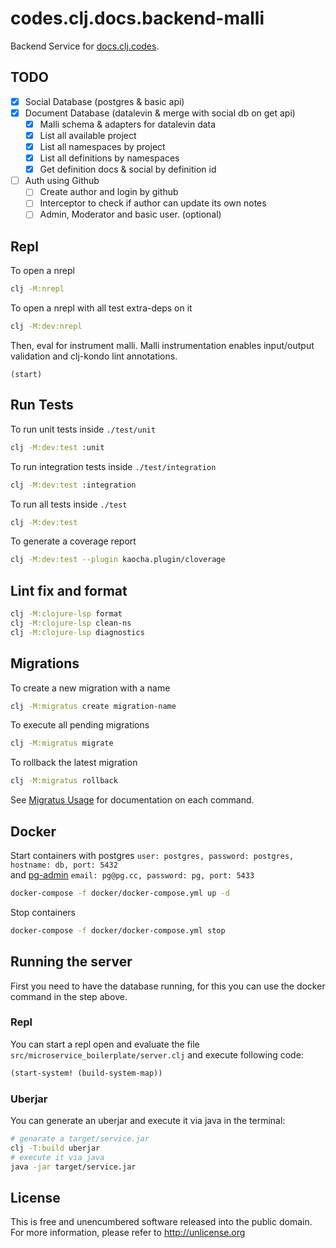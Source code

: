 # codes.clj.docs.backend-malli
Backend Service for [docs.clj.codes](https://docs.clj.codes).

## TODO

 - [x] Social Database (postgres & basic api)
 - [x] Document Database (datalevin & merge with social db on get api)
    - [x] Malli schema & adapters for datalevin data
    - [x] List all available project
    - [x] List all namespaces by project
    - [x] List all definitions by namespaces
    - [x] Get definition docs & social by definition id
 - [ ] Auth using Github
    - [ ] Create author and login by github
    - [ ] Interceptor to check if author can update its own notes
    - [ ] Admin, Moderator and basic user. (optional)

## Repl
To open a nrepl
```bash
clj -M:nrepl
```
To open a nrepl with all test extra-deps on it
```bash
clj -M:dev:nrepl
```

Then, eval for instrument malli.
Malli instrumentation enables input/output validation and clj-kondo lint annotations.
```
(start)
```

## Run Tests
To run unit tests inside `./test/unit`
```bash
clj -M:dev:test :unit
```
To run integration tests inside `./test/integration`
```bash
clj -M:dev:test :integration
```
To run all tests inside `./test`
```bash
clj -M:dev:test
```
To generate a coverage report 
```bash
clj -M:dev:test --plugin kaocha.plugin/cloverage
```

## Lint fix and format

```bash
clj -M:clojure-lsp format
clj -M:clojure-lsp clean-ns
clj -M:clojure-lsp diagnostics
```

## Migrations
To create a new migration with a name
```bash
clj -M:migratus create migration-name
```
To execute all pending migrations
```bash
clj -M:migratus migrate
```
To rollback the latest migration
```bash
clj -M:migratus rollback
```
See [Migratus Usage](https://github.com/yogthos/migratus#usage) for documentation on each command.


## Docker
Start containers with postgres `user: postgres, password: postgres, hostname: db, port: 5432`  
and [pg-admin](http://localhost:5433) `email: pg@pg.cc, password: pg, port: 5433`
```bash
docker-compose -f docker/docker-compose.yml up -d
```
Stop containers
```bash
docker-compose -f docker/docker-compose.yml stop
```

## Running the server
First you need to have the database running, for this you can use the docker command in the step above.

### Repl
You can start a repl open and evaluate the file `src/microservice_boilerplate/server.clj` and execute following code:
```clojure
(start-system! (build-system-map))
```

### Uberjar
You can generate an uberjar and execute it via java in the terminal:
```bash
# genarate a target/service.jar
clj -T:build uberjar
# execute it via java
java -jar target/service.jar
```

## License
This is free and unencumbered software released into the public domain.  
For more information, please refer to <http://unlicense.org>
